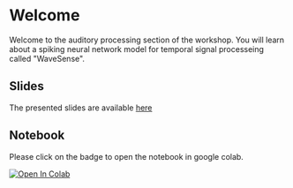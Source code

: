 # Welcome 
Welcome to the auditory processing section of the workshop. 
You will learn about a spiking neural network model for temporal signal processeing called "WaveSense".

 
## Slides

The presented slides are available [here](https://docs.google.com/presentation/d/1aLmFT3qadQmQ6j2z9wnlGJYzTZLybHKf/edit?usp=sharing&ouid=106136795712502371730&rtpof=true&sd=true)


## Notebook 
Please click on the badge to open the notebook in google colab.

[![Open In Colab](https://colab.research.google.com/assets/colab-badge.svg)](https://colab.research.google.com/drive/1pJD3huEmeYLQtE9hTu2n8NwYUcMEgRsI?usp=sharing)


